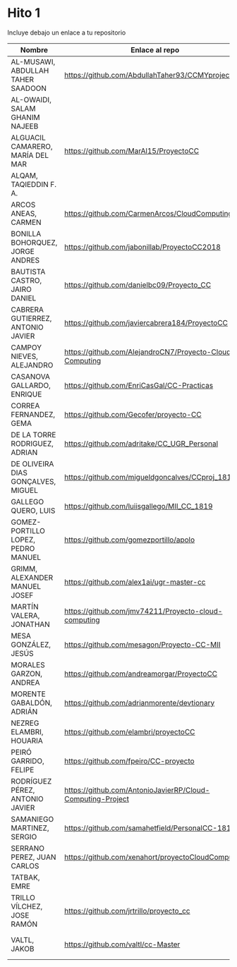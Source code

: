# Hito 1

Incluye debajo un enlace a tu repositorio

| Nombre   | Enlace al repo | Versión |
|----------|--------------- |---------|
| AL-MUSAWI,  ABDULLAH TAHER SAADOON | https://github.com/AbdullahTaher93/CCMYproject | 0.3 **Reenviado**  |
| AL-OWAIDI,  SALAM GHANIM NAJEEB | | |
| ALGUACIL CAMARERO,  MARÍA DEL MAR | https://github.com/MarAl15/ProyectoCC | 1.5 **Reenviado** |
| ALQAM,  TAQIEDDIN F. A. | | |
| ARCOS ANEAS, CARMEN | https://github.com/CarmenArcos/CloudComputing | 1 |
| BONILLA BOHORQUEZ,  JORGE ANDRES | https://github.com/jabonillab/ProyectoCC2018 | 1.2 **Reenviado** |
| BAUTISTA CASTRO,  JAIRO DANIEL | https://github.com/danielbc09/Proyecto_CC | 1 |
| CABRERA GUTIERREZ,  ANTONIO JAVIER | https://github.com/javiercabrera184/ProyectoCC | 0.2 |
| CAMPOY NIEVES, ALEJANDRO | https://github.com/AlejandroCN7/Proyecto-Cloud-Computing | 1 **Reenviado**|
| CASANOVA GALLARDO, ENRIQUE | https://github.com/EnriCasGal/CC-Practicas | 1.1 **Reenviado** |
| CORREA FERNANDEZ,  GEMA | https://github.com/Gecofer/proyecto-CC | 1 **Reenviado** |
| DE LA TORRE RODRIGUEZ,  ADRIAN | https://github.com/adritake/CC_UGR_Personal | 1.5 **Reenviado** |
| DE OLIVEIRA DIAS GONÇALVES, MIGUEL | https://github.com/migueldgoncalves/CCproj_1819 | 2.R2 **Reenviado 2** |
| GALLEGO QUERO,  LUIS | https://github.com/luiisgallego/MII_CC_1819 | 1 **Reenviado** |
| GOMEZ-PORTILLO LOPEZ,  PEDRO MANUEL | https://github.com/gomezportillo/apolo | 3 **Reenviado** |
| GRIMM,  ALEXANDER MANUEL JOSEF | https://github.com/alex1ai/ugr-master-cc | 1.1 **Reenviado** |
| MARTÍN VALERA, JONATHAN | https://github.com/jmv74211/Proyecto-cloud-computing | 0.1 |
| MESA GONZÁLEZ, JESÚS | https://github.com/mesagon/Proyecto-CC-MII | 2 **Reenviado** |
| MORALES GARZON,  ANDREA | https://github.com/andreamorgar/ProyectoCC | 1 **Reenviado** |
| MORENTE GABALDÓN, ADRIÁN | https://github.com/adrianmorente/devtionary | 3 **Reenviado** |
| NEZREG ELAMBRI,   HOUARIA | https://github.com/elambri/proyectoCC | 3 **Reenviado**|
| PEIRÓ GARRIDO,  FELIPE | https://github.com/fpeiro/CC-proyecto | 1.2 **Reenviado** |
| RODRÍGUEZ PÉREZ, ANTONIO JAVIER | https://github.com/AntonioJavierRP/Cloud-Computing-Project | 1.0 |
| SAMANIEGO MARTINEZ,  SERGIO | https://github.com/samahetfield/PersonalCC-1819 | 1.2 **Reenviado** |
| SERRANO PEREZ,  JUAN CARLOS | https://github.com/xenahort/proyectoCloudComputing | 4 **Reenviado** |
| TATBAK,  EMRE | | |
| TRILLO VÍLCHEZ,  JOSE RAMÓN | https://github.com/jrtrillo/proyecto_cc | 0.1 |
| VALTL,  JAKOB | https://github.com/valtl/cc-Master | 4.0 **Reenviado 2** |
